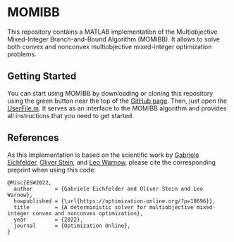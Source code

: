 # MOMIBB
This repository contains a MATLAB implementation of the Multiobjective Mixed-Integer Branch-and-Bound Algorithm (MOMIBB).
It allows to solve both convex and nonconvex multiobjective mixed-integer optimization problems.

## Getting Started
You can start using MOMIBB by downloading or cloning this repository using the green button near the top of the [GitHub page](https://github.com/LeoWarnow/MOMIBB).
Then, just open the [UserFile.m](https://github.com/LeoWarnow/MOMIBB/blob/main/UserFile.m).
It serves as an interface to the MOMIBB algorithm and provides all instructions that you need to get started.

## References
As this implementation is based on the scientific work by [Gabriele Eichfelder](https://www.tu-ilmenau.de/mmor/team/gabriele-eichfelder/), [Oliver Stein](https://kop.ior.kit.edu/stein.php), and [Leo Warnow](https://www.tu-ilmenau.de/mmor/team/leo-warnow/), please cite the corresponding preprint when using this code:
````
@Misc{ESW2022,
  author       = {Gabriele Eichfelder and Oliver Stein and Leo Warnow},
  howpublished = {\url{https://optimization-online.org/?p=18696}},
  title        = {A deterministic solver for multiobjective mixed-integer convex and nonconvex optimization},
  year         = {2022},
  journal      = {Optimization Online},
}
````